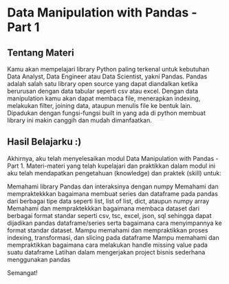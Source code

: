 # Data Manipulation with Pandas - Part 1

## Tentang Materi
Kamu akan mempelajari library Python paling terkenal untuk kebutuhan Data Analyst, Data Engineer atau Data Scientist, yakni Pandas. Pandas adalah salah satu library open source yang dapat diandalkan ketika berurusan dengan data tabular seperti csv atau excel. Dengan data manipulation kamu akan dapat membaca file, menerapkan indexing, melakukan filter, joining data, ataupun menulis file ke bentuk lain. Dipadukan dengan fungsi-fungsi built in yang ada di python membuat library ini makin canggih dan mudah dimanfaatkan.

## Hasil Belajarku :)
Akhirnya, aku telah menyelesaikan modul Data Manipulation with Pandas - Part 1. Materi-materi yang telah kupelajari dan praktikkan dalam modul ini aku telah mendapatkan pengetahuan (knowledge) dan praktek (skill) untuk:

Memahami library Pandas dan interaksinya dengan numpy
Memahami dan mempraktekkkan bagaimana membuat series dan dataframe pada pandas dari berbagai tipe data seperti list, list of list, dict, ataupun numpy array
Memahami dan mempraktekkkan bagaimana membaca dataset dari berbagai format standar seperti csv, tsc, excel, json, sql sehingga dapat dijadikan pandas dataframe/series serta bagaimana cara menyimpannya ke format standar dataset.
Mampu memahami dan mempraktikkan proses indexing, transformasi, dan slicing pada dataframe
Mampu memahami dan mempraktikkan bagaimana cara melakukan handle missing value pada suatu dataframe
Latihan dalam mengerjakan project bisnis sederhana menggunakan pandas

Semangat!